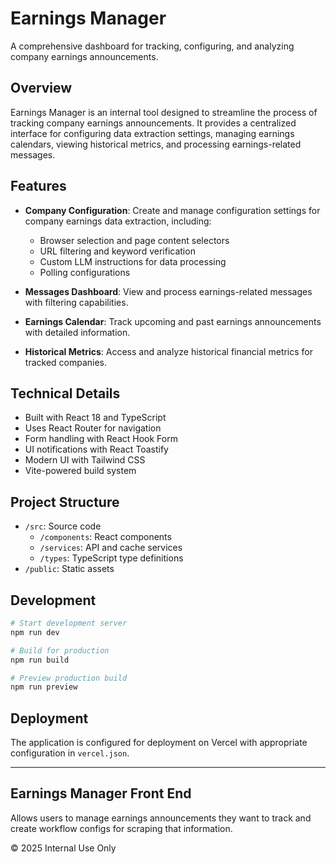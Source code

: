 # Earnings Manager

A comprehensive dashboard for tracking, configuring, and analyzing company earnings announcements.

## Overview

Earnings Manager is an internal tool designed to streamline the process of tracking company earnings announcements. It provides a centralized interface for configuring data extraction settings, managing earnings calendars, viewing historical metrics, and processing earnings-related messages.

## Features

- **Company Configuration**: Create and manage configuration settings for company earnings data extraction, including:
  - Browser selection and page content selectors
  - URL filtering and keyword verification
  - Custom LLM instructions for data processing
  - Polling configurations

- **Messages Dashboard**: View and process earnings-related messages with filtering capabilities.

- **Earnings Calendar**: Track upcoming and past earnings announcements with detailed information.

- **Historical Metrics**: Access and analyze historical financial metrics for tracked companies.

## Technical Details

- Built with React 18 and TypeScript
- Uses React Router for navigation
- Form handling with React Hook Form
- UI notifications with React Toastify
- Modern UI with Tailwind CSS
- Vite-powered build system

## Project Structure

- `/src`: Source code
  - `/components`: React components
  - `/services`: API and cache services
  - `/types`: TypeScript type definitions
- `/public`: Static assets

## Development

```bash
# Start development server
npm run dev

# Build for production
npm run build

# Preview production build
npm run preview
```

## Deployment

The application is configured for deployment on Vercel with appropriate configuration in `vercel.json`.

---

## Earnings Manager Front End

Allows users to manage earnings announcements they want to track and create workflow configs for scraping that information.

© 2025 Internal Use Only